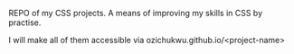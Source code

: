 REPO of my CSS projects. A means of improving my skills in CSS by practise.

I will make all of them accessible via ozichukwu.github.io/\<project-name\>
